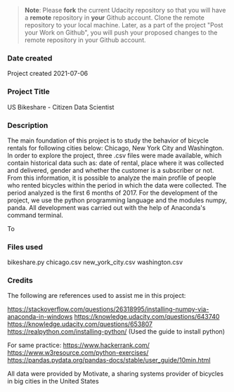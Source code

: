 >**Note**: Please **fork** the current Udacity repository so that you will have a **remote** repository in **your** Github account. Clone the remote repository to your local machine. Later, as a part of the project "Post your Work on Github", you will push your proposed changes to the remote repository in your Github account.

### Date created
Project created 2021-07-06


### Project Title
US Bikeshare - Citizen Data Scientist 

### Description
The main foundation of this project is to study the behavior of bicycle rentals for following cities below:
Chicago, New York City and Washington.
In order to explore the project, three .csv files were made available, which contain historical data such as:
date of rental, place where it was collected and delivered, gender and whether the customer is a subscriber or not. From this information,
it is possible to analyze the main profile of people who rented bicycles
within the period in which the data were collected. The period analyzed is the first 6 months of 2017.
For the development of the project, we use the python programming language and the modules
numpy, panda. All development was carried out with the help of Anaconda's command terminal.

To

### Files used
bikeshare.py 
chicago.csv 
new_york_city.csv 
washington.csv

### Credits
The following are references used to assist me in this project:

https://stackoverflow.com/questions/26318995/installing-numpy-via-anaconda-in-windows
https://knowledge.udacity.com/questions/643740
https://knowledge.udacity.com/questions/653807
https://realpython.com/installing-python/ (Used the guide to install python)

For same practice:
https://www.hackerrank.com/
https://www.w3resource.com/python-exercises/
https://pandas.pydata.org/pandas-docs/stable/user_guide/10min.html

All data were provided by Motivate, a sharing systems provider
of bicycles in big cities in the United States



